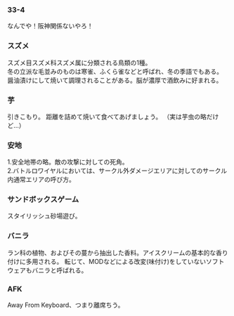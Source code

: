 
### 33-4
なんでや！阪神関係ないやろ！

### スズメ
スズメ目スズメ科スズメ属に分類される鳥類の1種。<br>
冬の立派な毛並みのものは寒雀、ふくら雀などと呼ばれ、冬の季語でもある。<br>
醤油漬けにして焼いて調理されることがある。脳が濃厚で酒飲みに好まれる。

### 芋
引きこもり。
距離を詰めて焼いて食べてあげましょう。
（実は芋虫の略だけど…）

### 安地
1.安全地帯の略。敵の攻撃に対しての死角。<br>
2.バトルロワイヤルにおいては、サークル外ダメージエリアに対してのサークル内通常エリアの呼び方。

### サンドボックスゲーム
スタイリッシュ砂場遊び。

### バニラ
ラン科の植物、およびその蔓から抽出した香料。アイスクリームの基本的な香り付けに多用される。
転じて、MODなどによる改変(味付け)をしていないソフトウェアもバニラと呼ばれる。

### AFK
Away From Keyboard、つまり離席ちう。
